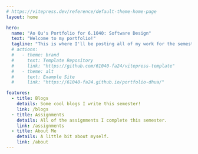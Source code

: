 ```yaml
---
# https://vitepress.dev/reference/default-theme-home-page
layout: home

hero:
  name: "Ao Qu's Portfolio for 6.1040: Software Design"
  text: "Welcome to my portfolio!"
  tagline: "This is where I'll be posting all of my work for the semester."
  # actions:
  #   - theme: brand
  #     text: Template Repository
  #     link: "https://github.com/61040-fa24/vitepress-template"
  #   - theme: alt
  #     text: Example Site
  #     link: "https://61040-fa24.github.io/portfolio-dhua/"

features:
  - title: Blogs
    details: Some cool blogs I write this semester!
    link: /blogs
  - title: Assignments
    details: All of the assignments I complete this semester.
    link: /assignments
  - title: About Me
    details: A little bit about myself.
    link: /about
---
```

